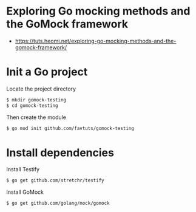 # Exploring Go mocking methods and the GoMock framework
* https://tuts.heomi.net/exploring-go-mocking-methods-and-the-gomock-framework/

# Init a Go project

Locate the project directory
```bash
$ mkdir gomock-testing
$ cd gomock-testing
```

Then create the module
```bash
$ go mod init github.com/favtuts/gomock-testing
```


# Install dependencies

Install Testify
```bash
$ go get github.com/stretchr/testify
```

Install GoMock
```bash
$ go get github.com/golang/mock/gomock
```